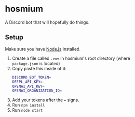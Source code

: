 # hosmium

A Discord bot that will hopefully do things.

## Setup

Make sure you have [Node.js](https://nodejs.org/en/) installed.

1. Create a file called `.env` in hosmium's root directory (where `package.json` is located)
2. Copy paste this inside of it:
   ```bash
   DISCORD_BOT_TOKEN=
   DEEPL_API_KEY=
   OPENAI_API_KEY=
   OPENAI_ORGANIZATION_ID=
   ```
3. Add your tokens after the `=` signs.
4. Run `npm install`
5. Run `node start`